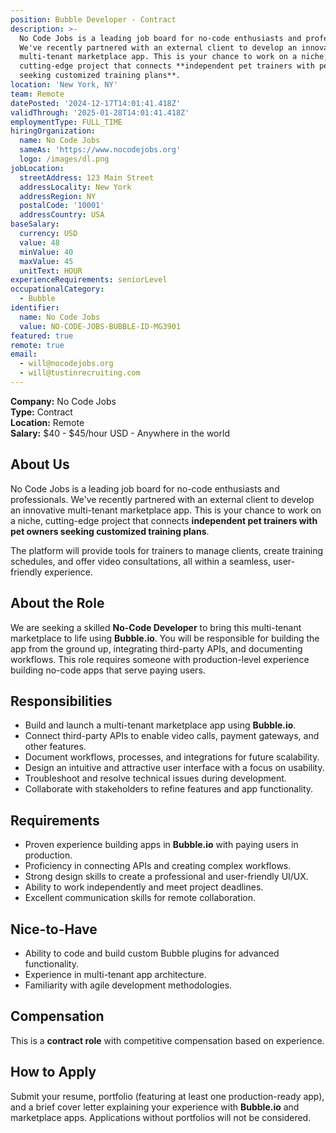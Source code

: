```yaml
---
position: Bubble Developer - Contract
description: >-
  No Code Jobs is a leading job board for no-code enthusiasts and professionals.
  We've recently partnered with an external client to develop an innovative
  multi-tenant marketplace app. This is your chance to work on a niche,
  cutting-edge project that connects **independent pet trainers with pet owners
  seeking customized training plans**.  
location: 'New York, NY'
team: Remote
datePosted: '2024-12-17T14:01:41.418Z'
validThrough: '2025-01-28T14:01:41.418Z'
employmentType: FULL_TIME
hiringOrganization:
  name: No Code Jobs
  sameAs: 'https://www.nocodejobs.org'
  logo: /images/dl.png
jobLocation:
  streetAddress: 123 Main Street
  addressLocality: New York
  addressRegion: NY
  postalCode: '10001'
  addressCountry: USA
baseSalary:
  currency: USD
  value: 48
  minValue: 40
  maxValue: 45
  unitText: HOUR
experienceRequirements: seniorLevel
occupationalCategory:
  - Bubble
identifier:
  name: No Code Jobs
  value: NO-CODE-JOBS-BUBBLE-ID-MG3901
featured: true
remote: true
email:
  - will@nocodejobs.org
  - will@tustinrecruiting.com
---
```



**Company:** No Code Jobs  
**Type:** Contract  
**Location:** Remote  
**Salary:** $40 - $45/hour USD - Anywhere in the world

## About Us  
No Code Jobs is a leading job board for no-code enthusiasts and professionals. We've recently partnered with an external client to develop an innovative multi-tenant marketplace app. This is your chance to work on a niche, cutting-edge project that connects **independent pet trainers with pet owners seeking customized training plans**.  

The platform will provide tools for trainers to manage clients, create training schedules, and offer video consultations, all within a seamless, user-friendly experience.

## About the Role  
We are seeking a skilled **No-Code Developer** to bring this multi-tenant marketplace to life using **Bubble.io**. You will be responsible for building the app from the ground up, integrating third-party APIs, and documenting workflows. This role requires someone with production-level experience building no-code apps that serve paying users.

## Responsibilities  
- Build and launch a multi-tenant marketplace app using **Bubble.io**.  
- Connect third-party APIs to enable video calls, payment gateways, and other features.  
- Document workflows, processes, and integrations for future scalability.  
- Design an intuitive and attractive user interface with a focus on usability.  
- Troubleshoot and resolve technical issues during development.  
- Collaborate with stakeholders to refine features and app functionality.  

## Requirements  
- Proven experience building apps in **Bubble.io** with paying users in production.  
- Proficiency in connecting APIs and creating complex workflows.  
- Strong design skills to create a professional and user-friendly UI/UX.  
- Ability to work independently and meet project deadlines.  
- Excellent communication skills for remote collaboration.  

## Nice-to-Have  
- Ability to code and build custom Bubble plugins for advanced functionality.  
- Experience in multi-tenant app architecture.  
- Familiarity with agile development methodologies.  

## Compensation  
This is a **contract role** with competitive compensation based on experience.  

## How to Apply  
Submit your resume, portfolio (featuring at least one production-ready app), and a brief cover letter explaining your experience with **Bubble.io** and marketplace apps. Applications without portfolios will not be considered.
